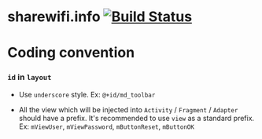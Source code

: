 sharewifi.info [![Build Status](https://api.shippable.com/projects/551732065ab6cc1352ae3af8/badge?branchName=master)](https://app.shippable.com/projects/551732065ab6cc1352ae3af8/builds/latest)
===============

# Coding convention

### `id` in `layout`

- Use `underscore` style. Ex: `@+id/md_toolbar`

- All the view which will be injected into `Activity` / `Fragment` / `Adapter` should have a prefix. It's recommended to use `view` as a standard prefix. Ex: `mViewUser`, `mViewPassword`, `mButtonReset`, `mButtonOK`




